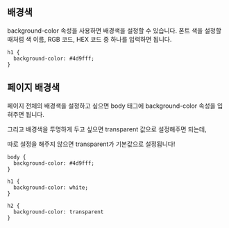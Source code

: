 ## 배경색
background-color 속성을 사용하면 배경색을 설정할 수 있습니다. 폰트 색을 설정할 때처럼 색 이름, RGB 코드, HEX 코드 중 하나를 입력하면 됩니다.

```
h1 {
  background-color: #4d9fff;
}
```

## 페이지 배경색
페이지 전체의 배경색을 설정하고 싶으면 body 태그에 background-color 속성을 입혀주면 됩니다. 

 

그리고 배경색을 투명하게 두고 싶으면 transparent 값으로 설정해주면 되는데, 

따로 설정을 해주지 않으면 transparent가 기본값으로 설정됩니다!

```
body {
  background-color: #4d9fff;
}

h1 {
  background-color: white;
}

h2 {
  background-color: transparent
}
```

